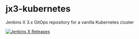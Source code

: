 # jx3-kubernetes

Jenkins X 3.x GitOps repository for a vanilla Kubernetes cluster
        

[![Jenkins X Releases](https://img.shields.io/badge/Jenkins%20X-Releases-blue)](docs/README.md)
